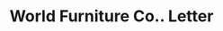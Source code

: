 ---
doi: 10.7916/D8ZS47GB
date_other: '1908'
date_other_textual: '1908'
form: correspondence
genre:
- Letters (correspondence)
name:
- World Furniture Co.
object_in_context_url: https://biggert.cul.columbia.edu/items/view/ave_biggert_00284
subject_hierarchical_geographic:
- Evansville, Indiana, United States
subject_name:
- World Furniture Co.
title: World Furniture Co.. Letter
sort_title: World Furniture Co.. Letter
call_number: ave_biggert_00284
coordinates:
- 37.977222222222224,-87.55055555555555
pid: ave_biggert_00284
identifiers: ave_biggert_00284
thumbnail: https://derivativo-1.library.columbia.edu/iiif/2/ldpd:344260/full/!256,256/0/native.jpg
permalink: /biggert/ave_biggert_00284/
layout: iiif-image-page
---
